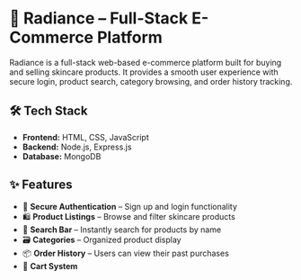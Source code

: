# 💫 Radiance – Full-Stack E-Commerce Platform

Radiance is a full-stack web-based e-commerce platform built for buying and selling skincare products. It provides a smooth user experience with secure login, product search, category browsing, and order history tracking.

## 🛠️ Tech Stack

- **Frontend:** HTML, CSS, JavaScript  
- **Backend:** Node.js, Express.js  
- **Database:** MongoDB  

## ✨ Features

- 🔐 **Secure Authentication** – Sign up and login functionality  
- 🛍️ **Product Listings** – Browse and filter skincare products  
- 🔎 **Search Bar** – Instantly search for products by name  
- 🗃️ **Categories** – Organized product display  
- 📦 **Order History** – Users can view their past purchases  
- 🛒 **Cart System** 


